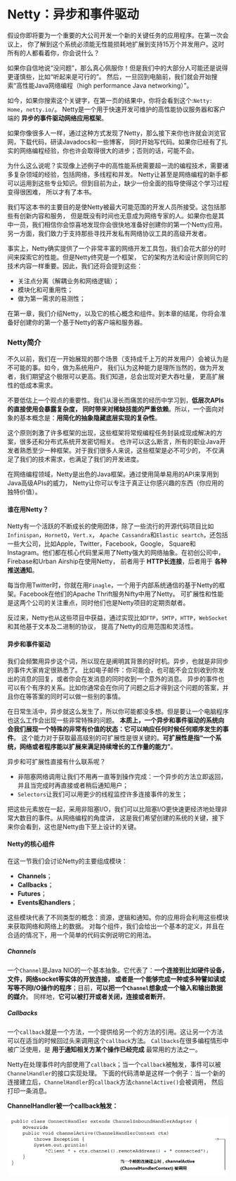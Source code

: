 Netty：异步和事件驱动
=============================================================
假设你即将要为一个重要的大公司开发一个新的关键任务的应用程序。在第一次会议上，
你了解到这个系统必须能无性能损耗地扩展到支持15万个并发用户。这时所有的人都看着你，你会说什么？

如果你自信地说“没问题”，那么真心佩服你！但是我们中的大部分人可能还是说得更谨慎些，比如“听起来是可行的”。
然后，一旦回到电脑前，我们就会开始搜索“高性能Java网络编程（high performance Java networking）”。

如今，如果你搜索这个关键字，在第一页的结果中，你将会看到这个:`Netty: Home`，`netty.io/`。
Netty是一个用于快速开发可维护的高性能协议服务器和客户端的 **异步的事件驱动网络应用框架**。

如果你像很多人一样，通过这种方式发现了Netty，那么接下来你也许就会浏览官网，下载代码，研读Javadocs和一些博客，
同时开始写代码。如果你已经有了扎实的网络编程经验，你也许会取得很大的进步；否则的话，可能不会。

为什么这么说呢？实现像上述例子中的高性能系统需要超一流的编程技术，需要诸多复杂领域的经验，包括网络，多线程和并发。
Netty让甚至是网络编程的新手都可以运用到这些专业知识。但到目前为止，缺少一份全面的指导使得这个学习过程变得很困难，
所以才有了本书。

我们写这本书的主要目的是使Netty被最大可能范围的开发人员所接受。这包括那些有创新内容和服务，
但是既没有时间也无意成为网络专家的人。如果你也是其中一员，我们相信你会惊喜地发现你会很快地准备好创建你的第一个Netty应用。
另一方面，我们致力于支持那些寻找开发私有网络协议工具的高级开发者。

事实上，Netty确实提供了一个非常丰富的网络开发工具包，我们会花大部分的时间来探索它的性能。但是Netty终究是一个框架，
它的架构方法和设计原则同它的技术内容一样重要。因此，我们还将会提到这些：
+ 关注点分离（解耦业务和网络逻辑）；
+ 模块化和可重用性；
+ 做为第一需求的易测性；

在第一章，我们介绍Netty，以及它的核心概念和组件。到本章的结尾，你将会准备好创建你的第一个基于Netty的客户端和服务器。

### Netty简介
不久以前，我们在一开始展现的那个场景（支持成千上万的并发用户）会被认为是不可能的事。如今，做为系统用户，
我们认为这种能力是理所当然的，做为开发者，我们期望这个极限可以更高。我们知道，总会出现对更大吞吐量，
更高扩展性的低成本需求。

不要低估上一个观点的重要性。我们从漫长而痛苦的经历中学习到，**低层次APIs的直接使用会暴露复杂度，
同时带来对稀缺技能的严重依赖**。所以，一个面向对象的基本概念是：**用简化的抽象隐藏底层实现的复杂性**。

这个原则刺激了许多框架的出现，这些框架将常规编程任务封装成现成解决的方案，很多还和分布式系统开发密切相关。
也许可以这么断言，所有的职业Java开发者熟悉至少一种框架。对于我们很多人来说，这些框架是必不可少的，
不仅满足了我们的技术需求，也满足了我们的开发进度。

在网络编程领域，Netty是出色的Java框架。通过使用简单易用的API来享用到Java高级APIs的威力，
Netty让你可以专注于真正让你感兴趣的东西（你应用的独特价值）。

#### 谁在用Netty？
Netty有一个活跃的不断成长的使用团体，除了一些流行的开源代码项目比如`Infinispan`，`HornetQ`，`Vert.x`，
`Apache Cassandra`和`Elastic seartch`，还包括一些大公司，比如Apple，Twitter，Facebook，Google，
Square和Instagram。他们都在核心代码里采用了Netty强大的网络抽象。在初创公司中，Firebase和Urban Airship在使用Netty，
前者用于 **HTTP长连接**，后者用于 **各种推送通知**。

每当你用Twitter时，你就在用`Finagle`，一个用于内部系统通信的基于Netty的框架。Facebook在他们的Apache Thrift服务Nifty中用了Netty。
可扩展性和性能是这两个公司的关注重点，同时他们也是Netty项目的定期贡献者。

反过来，Netty也从这些项目中获益，通过实现比如`FTP`，`SMTP`，`HTTP`，`WebSocket`和其他基于文本及二进制的协议，
提高了Netty的应用范围和灵活性。

#### 异步和事件驱动
我们会频繁用异步这个词，所以现在是阐明其背景的好时机。异步，也就是非同步的事件大家肯定很熟悉了。
比如电子邮件：你可能会，也可能不会立刻收到你发出的消息的回复，或者你会在发消息的同时收到一个意外的消息。
异步的事件也可以有个有序的关系。比如你通常会在你问了问题之后才得到这个问题的答案，并且你在等答案的同时可以做一些别的事情。

在日常生活中，异步就这么发生了，所以你可能都没多想。但是要让一个电脑程序也这么工作会出现一些非常特殊的问题。
**本质上，一个异步和事件驱动的系统向会我们展现一个特殊的非常有价值的状态：它可以响应任何时候任何顺序发生的事件**。
这个能力对于获取最高级别的可扩展性是很关键的。**可扩展性是指“一个系统，网络或者程序能以扩展来满足持续增长的工作量的能力”**。

异步和可扩展性直接有什么联系呢？
+ 非阻塞网络调用让我们不用再一直等到操作完成：一个异步的方法立即返回，并且当完成时再直接或者稍后通知用户；
+ `Selectors`让我们可以用更少的线程监控许多连接事件的发生；

把这些元素放在一起，采用非阻塞I/O，我们可以比阻塞I/O更快速更经济地处理非常大数目的事件。从网络编程的角度讲，
这是我们希望创建的系统的关键，接下来你会看到，这也是Netty由下至上设计的关键。

#### Netty的核心组件
在这一节我们会讨论Netty的主要组成模块：
+ **Channels**；
+ **Callbacks**；
+ **Futures**；
+ **Events和handlers**；

这些模块代表了不同类型的概念：资源，逻辑和通知。你的应用将会利用这些模块来获取网络和网络上的数据。
对每个组件，我们会给出一个基本的定义，并且在合适的情况下，用一个简单的代码实例说明它的用法。

##### Channels
一个`Channel`是Java NIO的一个基本抽象。它代表了：**一个连接到比如硬件设备，文件，网络socket等实体的开放连接，
或者是一个能够完成一种或多种譬如读或写等不同I/O操作的程序**；目前，**可以把一个`Channel`想象成一个输入和输出数据的媒介**。
同样地，**它可以被打开或者关闭，连接或者断开**。

##### Callbacks
一个`callback`就是一个方法，一个提供给另一个的方法的引用。这让另一个方法可以在适当的时候回过头来调用这个`callback`方法。
`Callbacks`在很多编程情形中被广泛使用，是 **用于通知相关方某个操作已经完成** 最常用的方法之一。

Netty在处理事件时内部使用了`callback`；当一个`callback`被触发，事件可以被`ChannelHandler`的接口实现处理。
下面的代码清单是这样一个例子：当一个新的连接建立后，`ChannelHandler`的`callback`方法`channelActive()`会被调用，
然后打印一条消息。

**ChannelHandler被一个callback触发：**

![netty-1.2](img/netty-1.2.jpg)
